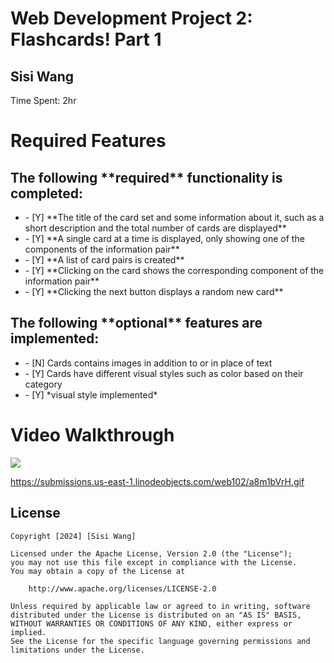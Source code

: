 # Web Development Project 2: Flashcards! Part 1
<h2>Sisi Wang</h2>
<p>Time Spent: 2hr</p>

# Required Features
<h2>The following **required** functionality is completed:</h2>
<ul>
  <li>
    - [Y] **The title of the card set and some information about it, such as a short description and the total number of cards are displayed**    
 </li>
  <li>
    - [Y] **A single card at a time is displayed, only showing one of the components of the information pair**
  </li>
  <li>
    - [Y] **A list of card pairs is created**
  </li>
  <li>
    - [Y] **Clicking on the card shows the corresponding component of the information pair**
  </li>
  <li>
    - [Y] **Clicking the next button displays a random new card**
  </li>
</ul>

<h2>The following **optional** features are implemented:</h2>
<ul>
  <li>- [N] Cards contains images in addition to or in place of text</li>
  <li>- [Y] Cards have different visual styles such as color based on their category</li>
  <li> - [Y] *visual style implemented*</li>
</ul>

# Video Walkthrough
<img style="max-width:300px;" src="https://cdn.loom.com/sessions/thumbnails/3ba97c1597e247d0bbf2c6b92b7d310a-with-play.gif">

https://submissions.us-east-1.linodeobjects.com/web102/a8m1bVrH.gif


## License

    Copyright [2024] [Sisi Wang]

    Licensed under the Apache License, Version 2.0 (the "License");
    you may not use this file except in compliance with the License.
    You may obtain a copy of the License at

        http://www.apache.org/licenses/LICENSE-2.0

    Unless required by applicable law or agreed to in writing, software
    distributed under the License is distributed on an "AS IS" BASIS,
    WITHOUT WARRANTIES OR CONDITIONS OF ANY KIND, either express or implied.
    See the License for the specific language governing permissions and
    limitations under the License.
